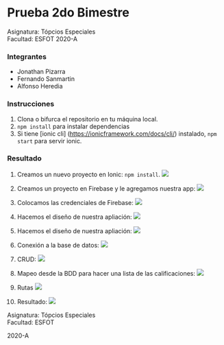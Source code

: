 # Prueba 2do Bimestre
Asignatura: Tópcios Especiales\
Facultad: ESFOT
2020-A

### Integrantes
- Jonathan Pizarra
- Fernando Sanmartin 
- Alfonso Heredia

### Instrucciones 

1. Clona o bifurca el repositorio en tu máquina local.
2. `npm install` para instalar dependencias
3. Si tiene [ionic cli] (https://ionicframework.com/docs/cli/) instalado, `npm start` para servir ionic.

### Resultado
1. Creamos un nuevo proyecto en Ionic: `npm install`.
![](https://raw.githubusercontent.com/SANMH/Prueba2_Topicos-/master/assets/1.PNG)

2. Creamos un proyecto en Firebase y le agregamos nuestra app:
![](https://raw.githubusercontent.com/SANMH/Prueba2_Topicos-/master/assets/2.PNG)

3. Colocamos las credenciales de Firebase: 
![](https://raw.githubusercontent.com/SANMH/Prueba2_Topicos-/master/assets/3.PNG)

4. Hacemos el diseño de nuestra apliación: 
![](https://raw.githubusercontent.com/SANMH/Prueba2_Topicos-/master/assets/5.PNG)

5. Hacemos el diseño de nuestra apliación: 
![](https://raw.githubusercontent.com/SANMH/Prueba2_Topicos-/master/assets/5.PNG)

6. Conexión a la base de datos:
![](https://raw.githubusercontent.com/SANMH/Prueba2_Topicos-/master/assets/8.PNG)

7. CRUD: 
![](https://raw.githubusercontent.com/SANMH/Prueba2_Topicos-/master/assets/9.PNG)

8. Mapeo desde la BDD para hacer una lista de las calificaciones: 
![](https://raw.githubusercontent.com/SANMH/Prueba2_Topicos-/master/assets/10.PNG)

9. Rutas
![](https://raw.githubusercontent.com/SANMH/Prueba2_Topicos-/master/assets/11.PNG)

10. Resultado:
![](https://raw.githubusercontent.com/SANMH/Prueba2_Topicos-/master/assets/12.png)

Asignatura: Tópcios Especiales\
Facultad: ESFOT

2020-A

